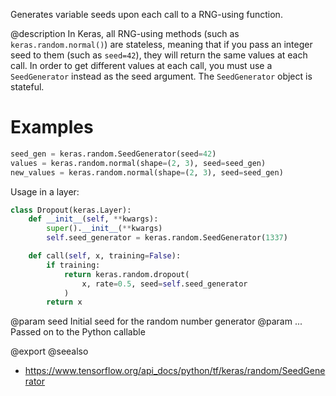 Generates variable seeds upon each call to a RNG-using function.

@description
In Keras, all RNG-using methods (such as `keras.random.normal()`)
are stateless, meaning that if you pass an integer seed to them
(such as `seed=42`), they will return the same values at each call.
In order to get different values at each call, you must use a
`SeedGenerator` instead as the seed argument. The `SeedGenerator`
object is stateful.

# Examples
```python
seed_gen = keras.random.SeedGenerator(seed=42)
values = keras.random.normal(shape=(2, 3), seed=seed_gen)
new_values = keras.random.normal(shape=(2, 3), seed=seed_gen)
```

Usage in a layer:

```python
class Dropout(keras.Layer):
    def __init__(self, **kwargs):
        super().__init__(**kwargs)
        self.seed_generator = keras.random.SeedGenerator(1337)

    def call(self, x, training=False):
        if training:
            return keras.random.dropout(
                x, rate=0.5, seed=self.seed_generator
            )
        return x
```

@param seed Initial seed for the random number generator
@param ... Passed on to the Python callable

@export
@seealso
+ <https://www.tensorflow.org/api_docs/python/tf/keras/random/SeedGenerator>
